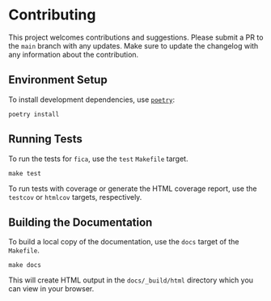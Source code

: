 # Contributing

This project welcomes contributions and suggestions. Please submit a PR to the `main` branch with 
any updates. Make sure to update the changelog with any information about the contribution.


## Environment Setup

To install development dependencies, use [`poetry`](https://python-poetry.org/):

```
poetry install
```

## Running Tests

To run the tests for `fica`, use the `test` `Makefile` target.

```
make test
```

To run tests with coverage or generate the HTML coverage report, use the `testcov` or `htmlcov`
targets, respectively.


## Building the Documentation

To build a local copy of the documentation, use the `docs` target of the `Makefile`.

```
make docs
```

This will create HTML output in the `docs/_build/html` directory which you can view in your browser.
